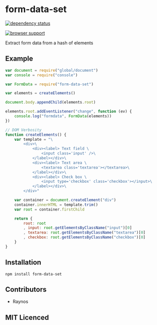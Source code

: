 # form-data-set

[![dependency status][3]][4]

[![browser support][5]][6]

Extract form data from a hash of elements

## Example

```js
var document = require("global/document")
var console = require("console")

var FormData = require("form-data-set")

var elements = createElements()

document.body.appendChild(elements.root)

elements.root.addEventListener("change", function (ev) {
    console.log("formdata", FormData(elements))
})

// DOM Verbosity
function createElements() {
    var template = "\
        <div>\
            <div><label> Text field \
                <input class='input' />\
            </label></div>\
            <div><label> Text area \
                <textarea class='textarea'></textarea>\
            </label></div>\
            <div><label> Check box \
                <input type='checkbox' class='checkbox'></input>\
            </label></div>\
        </div>"

    var container = document.createElement("div")
    container.innerHTML = template.trim()
    var root = container.firstChild

    return {
        root: root
        , input: root.getElementsByClassName("input")[0]
        , textarea: root.getElementsByClassName("textarea")[0]
        , checkbox: root.getElementsByClassName("checkbox")[0]
    }
}

```

## Installation

`npm install form-data-set`

## Contributors

 - Raynos

## MIT Licenced

  [3]: http://david-dm.org/Raynos/form-data-set/status.png
  [4]: http://david-dm.org/Raynos/form-data-set
  [5]: http://ci.testling.com/Raynos/form-data-set.png
  [6]: http://ci.testling.com/Raynos/form-data-set
